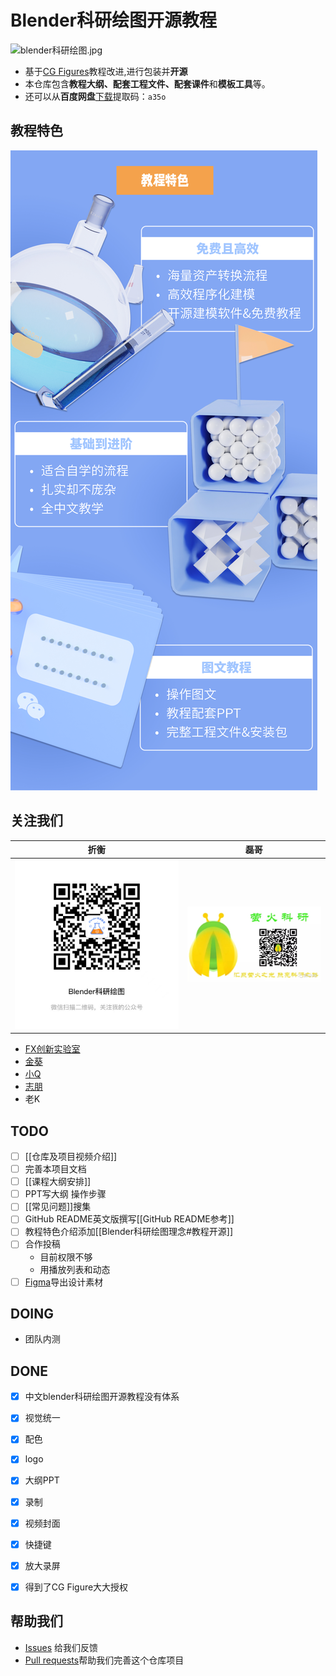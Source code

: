 # Blender科研绘图开源教程

![blender科研绘图.jpg](https://github.com/leoopeope/blender-for-scientific-illustration/blob/master/docs/ZZZ-File/blender%20%E7%A7%91%E7%A0%94%E7%BB%98%E5%9B%BE.jpg)

- 基于[CG Figures](https://www.youtube.com/channel/UCk1jnnmyARHbP9nfEWUuyhQ)教程改进,进行包装并**开源**
- 本仓库包含**教程大纲、配套工程文件、配套课件**和**模板工具**等。
- 还可以从**百度网盘**[下载](https://pan.baidu.com/s/1A_hdLK3UTxnqjb4g5cdHqw)提取码：`a35o` 


## 教程特色

![教程特色](docs/ZZZ-File/教程特色.jpg)


## 关注我们


 | 折衡                           | 磊哥              |
 | ------------------------------ | ----------------- |
 | ![Blender科研绘图公众号.jpg](docs/ZZZ-File/Blender科研绘图公众号.jpg) | ![萤火科研.png](docs/ZZZ-File/萤火科研.png) |
- [FX创新实验室](https://space.bilibili.com/232679770)
- [金葵](https://space.bilibili.com/320750885)
- [小Q](https://space.bilibili.com/182765092/)
- [志朋](https://space.bilibili.com/20635174)
- 老K



## TODO
- [ ] [[仓库及项目视频介绍]]
- [ ] 完善本项目文档
- [ ] [[课程大纲安排]]
- [ ] PPT写大纲 操作步骤
- [ ] [[常见问题]]搜集
- [ ] GitHub README英文版撰写[[GitHub README参考]]
- [ ] 教程特色介绍添加[[Blender科研绘图理念#教程开源]]
- [ ] 合作投稿
	- 目前权限不够
	- 用播放列表和动态
- [ ] [Figma](https://www.figma.com/file/tdOOnEO3ARticRpMrMYznQ/Blender%E7%A7%91%E7%A0%94%E7%BB%98%E5%9B%BE?node-id=455%3A1292)导出设计素材

## DOING

- 团队内测

## DONE

- [x] 中文blender科研绘图开源教程没有体系
- [x] 视觉统一
- [x] 配色
- [x] logo
- [x] 大纲PPT
- [x] 录制
- [x] 视频封面
- [x] 快捷键
- [x] 放大录屏
- [x] 得到了CG Figure大大授权




 ## 帮助我们
-   [Issues](https://github.com/leoopeope/blender-for-scientific-illustration/issues) 给我们反馈
-   [Pull requests](https://github.com/leoopeope/blender-for-scientific-illustration/pulls)帮助我们完善这个仓库项目


